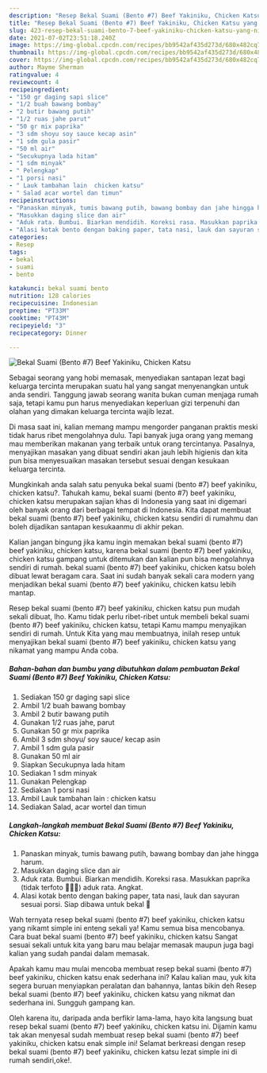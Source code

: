 ```yaml
---
description: "Resep Bekal Suami (Bento #7) Beef Yakiniku, Chicken Katsu yang nikmat Untuk Jualan"
title: "Resep Bekal Suami (Bento #7) Beef Yakiniku, Chicken Katsu yang nikmat Untuk Jualan"
slug: 423-resep-bekal-suami-bento-7-beef-yakiniku-chicken-katsu-yang-nikmat-untuk-jualan
date: 2021-07-02T23:51:18.240Z
image: https://img-global.cpcdn.com/recipes/bb9542af435d273d/680x482cq70/bekal-suami-bento-7-beef-yakiniku-chicken-katsu-foto-resep-utama.jpg
thumbnail: https://img-global.cpcdn.com/recipes/bb9542af435d273d/680x482cq70/bekal-suami-bento-7-beef-yakiniku-chicken-katsu-foto-resep-utama.jpg
cover: https://img-global.cpcdn.com/recipes/bb9542af435d273d/680x482cq70/bekal-suami-bento-7-beef-yakiniku-chicken-katsu-foto-resep-utama.jpg
author: Mayme Sherman
ratingvalue: 4
reviewcount: 4
recipeingredient:
- "150 gr daging sapi slice"
- "1/2 buah bawang bombay"
- "2 butir bawang putih"
- "1/2 ruas jahe parut"
- "50 gr mix paprika"
- "3 sdm shoyu soy sauce kecap asin"
- "1 sdm gula pasir"
- "50 ml air"
- "Secukupnya lada hitam"
- "1 sdm minyak"
- " Pelengkap"
- "1 porsi nasi"
- " Lauk tambahan lain  chicken katsu"
- " Salad acar wortel dan timun"
recipeinstructions:
- "Panaskan minyak, tumis bawang putih, bawang bombay dan jahe hingga harum."
- "Masukkan daging slice dan air"
- "Aduk rata. Bumbui. Biarkan mendidih. Koreksi rasa. Masukkan paprika (tidak terfoto 🤦🏻‍♀️) aduk rata. Angkat."
- "Alasi kotak bento dengan baking paper, tata nasi, lauk dan sayuran sesuai porsi. Siap dibawa untuk bekal 🥰"
categories:
- Resep
tags:
- bekal
- suami
- bento

katakunci: bekal suami bento 
nutrition: 128 calories
recipecuisine: Indonesian
preptime: "PT33M"
cooktime: "PT43M"
recipeyield: "3"
recipecategory: Dinner

---
```



![Bekal Suami (Bento #7) Beef Yakiniku, Chicken Katsu](https://img-global.cpcdn.com/recipes/bb9542af435d273d/680x482cq70/bekal-suami-bento-7-beef-yakiniku-chicken-katsu-foto-resep-utama.jpg)

Sebagai seorang yang hobi memasak, menyediakan santapan lezat bagi keluarga tercinta merupakan suatu hal yang sangat menyenangkan untuk anda sendiri. Tanggung jawab seorang  wanita bukan cuman menjaga rumah saja, tetapi kamu pun harus menyediakan keperluan gizi terpenuhi dan olahan yang dimakan keluarga tercinta wajib lezat.

Di masa  saat ini, kalian memang mampu mengorder panganan praktis meski tidak harus ribet mengolahnya dulu. Tapi banyak juga orang yang memang mau memberikan makanan yang terbaik untuk orang tercintanya. Pasalnya, menyajikan masakan yang dibuat sendiri akan jauh lebih higienis dan kita pun bisa menyesuaikan masakan tersebut sesuai dengan kesukaan keluarga tercinta. 



Mungkinkah anda salah satu penyuka bekal suami (bento #7) beef yakiniku, chicken katsu?. Tahukah kamu, bekal suami (bento #7) beef yakiniku, chicken katsu merupakan sajian khas di Indonesia yang saat ini digemari oleh banyak orang dari berbagai tempat di Indonesia. Kita dapat membuat bekal suami (bento #7) beef yakiniku, chicken katsu sendiri di rumahmu dan boleh dijadikan santapan kesukaanmu di akhir pekan.

Kalian jangan bingung jika kamu ingin memakan bekal suami (bento #7) beef yakiniku, chicken katsu, karena bekal suami (bento #7) beef yakiniku, chicken katsu gampang untuk ditemukan dan kalian pun bisa mengolahnya sendiri di rumah. bekal suami (bento #7) beef yakiniku, chicken katsu boleh dibuat lewat beragam cara. Saat ini sudah banyak sekali cara modern yang menjadikan bekal suami (bento #7) beef yakiniku, chicken katsu lebih mantap.

Resep bekal suami (bento #7) beef yakiniku, chicken katsu pun mudah sekali dibuat, lho. Kamu tidak perlu ribet-ribet untuk membeli bekal suami (bento #7) beef yakiniku, chicken katsu, tetapi Kamu mampu menyajikan sendiri di rumah. Untuk Kita yang mau membuatnya, inilah resep untuk menyajikan bekal suami (bento #7) beef yakiniku, chicken katsu yang nikamat yang mampu Anda coba.

<!--inarticleads1-->

##### Bahan-bahan dan bumbu yang dibutuhkan dalam pembuatan Bekal Suami (Bento #7) Beef Yakiniku, Chicken Katsu:

1. Sediakan 150 gr daging sapi slice
1. Ambil 1/2 buah bawang bombay
1. Ambil 2 butir bawang putih
1. Gunakan 1/2 ruas jahe, parut
1. Gunakan 50 gr mix paprika
1. Ambil 3 sdm shoyu/ soy sauce/ kecap asin
1. Ambil 1 sdm gula pasir
1. Gunakan 50 ml air
1. Siapkan Secukupnya lada hitam
1. Sediakan 1 sdm minyak
1. Gunakan  Pelengkap
1. Sediakan 1 porsi nasi
1. Ambil  Lauk tambahan lain : chicken katsu
1. Sediakan  Salad, acar wortel dan timun




<!--inarticleads2-->

##### Langkah-langkah membuat Bekal Suami (Bento #7) Beef Yakiniku, Chicken Katsu:

1. Panaskan minyak, tumis bawang putih, bawang bombay dan jahe hingga harum.
1. Masukkan daging slice dan air
1. Aduk rata. Bumbui. Biarkan mendidih. Koreksi rasa. Masukkan paprika (tidak terfoto 🤦🏻‍♀️) aduk rata. Angkat.
1. Alasi kotak bento dengan baking paper, tata nasi, lauk dan sayuran sesuai porsi. Siap dibawa untuk bekal 🥰




Wah ternyata resep bekal suami (bento #7) beef yakiniku, chicken katsu yang nikamt simple ini enteng sekali ya! Kamu semua bisa mencobanya. Cara buat bekal suami (bento #7) beef yakiniku, chicken katsu Sangat sesuai sekali untuk kita yang baru mau belajar memasak maupun juga bagi kalian yang sudah pandai dalam memasak.

Apakah kamu mau mulai mencoba membuat resep bekal suami (bento #7) beef yakiniku, chicken katsu enak sederhana ini? Kalau kalian mau, yuk kita segera buruan menyiapkan peralatan dan bahannya, lantas bikin deh Resep bekal suami (bento #7) beef yakiniku, chicken katsu yang nikmat dan sederhana ini. Sungguh gampang kan. 

Oleh karena itu, daripada anda berfikir lama-lama, hayo kita langsung buat resep bekal suami (bento #7) beef yakiniku, chicken katsu ini. Dijamin kamu tak akan menyesal sudah membuat resep bekal suami (bento #7) beef yakiniku, chicken katsu enak simple ini! Selamat berkreasi dengan resep bekal suami (bento #7) beef yakiniku, chicken katsu lezat simple ini di rumah sendiri,oke!.

